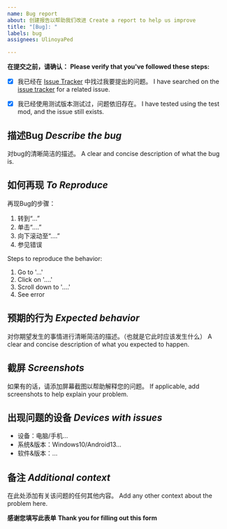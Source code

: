 ```yaml
---
name: Bug report
about: 创建报告以帮助我们改进 Create a report to help us improve
title: "[Bug]: "
labels: bug
assignees: UlinoyaPed

---
```


**在提交之前，请确认：**
**Please verify that you've followed these steps:**

- [x] 我已经在 [Issue Tracker](../issues) 中找过我要提出的问题。 I have searched on the [issue tracker](../issues) for a related issue.

- [x] 我已经使用测试版本测试过，问题依旧存在。 I have tested using the test mod, and the issue still exists.

## 描述Bug *Describe the bug*

对bug的清晰简洁的描述。
A clear and concise description of what the bug is.

## 如何再现 *To Reproduce*

再现Bug的步骤：
1. 转到“…” 
2. 单击“….” 
3. 向下滚动至“….” 
4. 参见错误

Steps to reproduce the behavior:
1. Go to '...'
2. Click on '....'
3. Scroll down to '....'
4. See error

## 预期的行为 *Expected behavior*

对你期望发生的事情进行清晰简洁的描述。（也就是它此时应该发生什么）
A clear and concise description of what you expected to happen.

## 截屏 *Screenshots*

如果有的话，请添加屏幕截图以帮助解释您的问题。
If applicable, add screenshots to help explain your problem.

## 出现问题的设备 *Devices with issues*

- 设备：电脑/手机…
- 系统&版本：Windows10/Android13…
- 软件&版本：…

## 备注 *Additional context*

在此处添加有关该问题的任何其他内容。
Add any other context about the problem here.

**感谢您填写此表单**
**Thank you for filling out this form**
